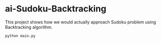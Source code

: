 # ai-Sudoku-Backtracking

This project shows how we would actually approach Sudoku problem using Backtracking algorithm. 

```bash
python main.py
```
